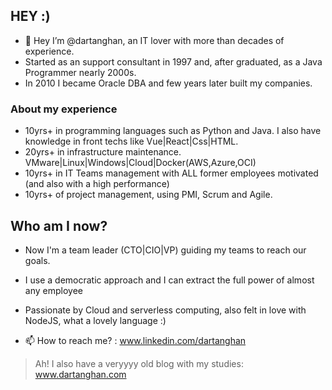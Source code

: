 
## HEY :)
- 👋 Hey I’m @dartanghan, an IT lover with more than decades of experience.
- Started as an support consultant in 1997 and, after graduated, as a Java Programmer nearly 2000s. 
- In 2010 I became Oracle DBA and few years later built my companies.

### About my experience
- 10yrs+ in programming languages such as Python and Java. I also have knowledge in front techs like Vue|React|Css|HTML.
- 20yrs+ in infrastructure maintenance. VMware|Linux|Windows|Cloud|Docker(AWS,Azure,OCI)
- 10yrs+ in IT Teams management with ALL former employees motivated (and also with a high performance)
- 10yrs+ of project management, using PMI, Scrum and Agile.

## Who am I now?
- Now I'm a team leader (CTO|CIO|VP) guiding my teams to reach our goals.
- I use a democratic approach and I can extract the full power of almost any employee
- Passionate by Cloud and serverless computing, also felt in love with NodeJS, what a lovely language :)

- 📫 How to reach me? : www.linkedin.com/dartanghan

> Ah! I also have a veryyyy old blog with my studies: www.dartanghan.com
